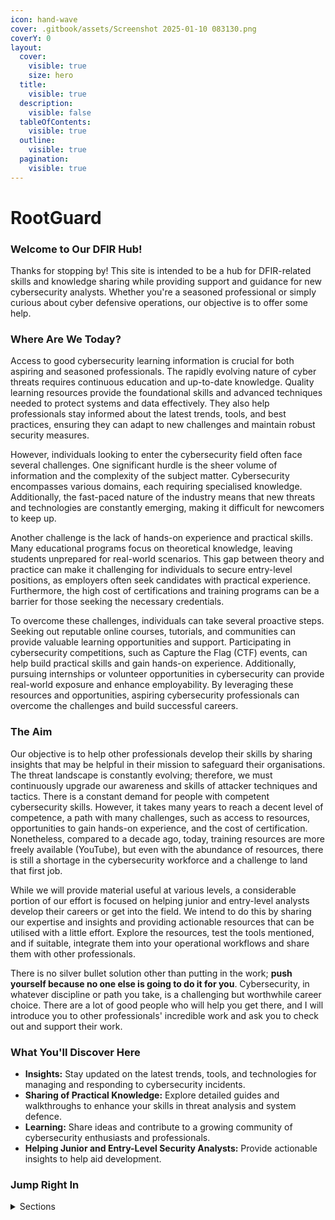 ```yaml
---
icon: hand-wave
cover: .gitbook/assets/Screenshot 2025-01-10 083130.png
coverY: 0
layout:
  cover:
    visible: true
    size: hero
  title:
    visible: true
  description:
    visible: false
  tableOfContents:
    visible: true
  outline:
    visible: true
  pagination:
    visible: true
---
```


# RootGuard

### **Welcome to Our DFIR Hub!**

Thanks for stopping by! This site is intended to be a hub for DFIR-related skills and knowledge sharing while providing support and guidance for new cybersecurity analysts. Whether you're a seasoned professional or simply curious about cyber defensive operations, our objective is to offer some help.

### **Where Are We Today?**

Access to good cybersecurity learning information is crucial for both aspiring and seasoned professionals. The rapidly evolving nature of cyber threats requires continuous education and up-to-date knowledge. Quality learning resources provide the foundational skills and advanced techniques needed to protect systems and data effectively. They also help professionals stay informed about the latest trends, tools, and best practices, ensuring they can adapt to new challenges and maintain robust security measures.

However, individuals looking to enter the cybersecurity field often face several challenges. One significant hurdle is the sheer volume of information and the complexity of the subject matter. Cybersecurity encompasses various domains, each requiring specialised knowledge. Additionally, the fast-paced nature of the industry means that new threats and technologies are constantly emerging, making it difficult for newcomers to keep up.

Another challenge is the lack of hands-on experience and practical skills. Many educational programs focus on theoretical knowledge, leaving students unprepared for real-world scenarios. This gap between theory and practice can make it challenging for individuals to secure entry-level positions, as employers often seek candidates with practical experience. Furthermore, the high cost of certifications and training programs can be a barrier for those seeking the necessary credentials.

To overcome these challenges, individuals can take several proactive steps. Seeking out reputable online courses, tutorials, and communities can provide valuable learning opportunities and support. Participating in cybersecurity competitions, such as Capture the Flag (CTF) events, can help build practical skills and gain hands-on experience. Additionally, pursuing internships or volunteer opportunities in cybersecurity can provide real-world exposure and enhance employability. By leveraging these resources and opportunities, aspiring cybersecurity professionals can overcome the challenges and build successful careers.

### **The Aim**

Our objective is to help other professionals develop their skills by sharing insights that may be helpful in their mission to safeguard their organisations. The threat landscape is constantly evolving; therefore, we must continuously upgrade our awareness and skills of attacker techniques and tactics. There is a constant demand for people with competent cybersecurity skills. However, it takes many years to reach a decent level of competence, a path with many challenges, such as access to resources, opportunities to gain hands-on experience, and the cost of certification. Nonetheless, compared to a decade ago, today, training resources are more freely available (YouTube), but even with the abundance of resources, there is still a shortage in the cybersecurity workforce and a challenge to land that first job.

While we will provide material useful at various levels, a considerable portion of our effort is focused on helping junior and entry-level analysts develop their careers or get into the field. We intend to do this by sharing our expertise and insights and providing actionable resources that can be utilised with a little effort. Explore the resources, test the tools mentioned, and if suitable, integrate them into your operational workflows and share them with other professionals.&#x20;

There is no silver bullet solution other than putting in the work; **push yourself because no one else is going to do it for you**. Cybersecurity, in whatever discipline or path you take, is a challenging but worthwhile career choice. There are a lot of good people who will help you get there, and I will introduce you to other professionals' incredible work and ask you to check out and support their work.

### **What You'll Discover Here**

* **Insights:** Stay updated on the latest trends, tools, and technologies for managing and responding to cybersecurity incidents.
* **Sharing of Practical Knowledge:** Explore detailed guides and walkthroughs to enhance your skills in threat analysis and system defence.
* **Learning:** Share ideas and contribute to a growing community of cybersecurity enthusiasts and professionals.
* **Helping Junior and Entry-Level Security Analysts:** Provide actionable insights to help aid development.

### **Jump Right In**

<details>

<summary>Sections</summary>

[cyber-incident-response](cyber-incident-response/ "mention")

[cybersecurity-operations-center-csoc](cybersecurity-operations-center-csoc/ "mention")

[digital-forensics](digital-forensics/ "mention")

[threat-hunting](threat-hunting/ "mention")

[malware-analysis.md](malware-analysis.md "mention")

[intrusion-detection](intrusion-detection/ "mention")

[Broken link](broken-reference "mention")

[training-and-projects.md](training-and-projects.md "mention")

</details>
